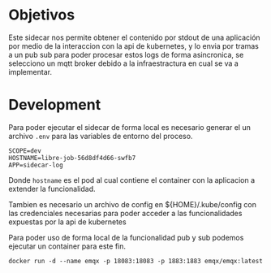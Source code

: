 # Objetivos
Este sidecar nos permite obtener el contenido por stdout de una aplicación por medio de la interaccion con la api de kubernetes, y lo envia por tramas a un pub sub para poder procesar estos logs de forma asincronica, se selecciono un mqtt broker debido a la infraestractura en cual se va a implementar.

# Development
Para poder ejecutar el sidecar de forma local es necesario generar el un archivo `.env` para las variables de entorno del proceso.
```
SCOPE=dev
HOSTNAME=libre-job-56d8df4d66-swfb7
APP=sidecar-log
```
Donde `hostname` es el pod al cual contiene el container con la aplicacion a extender la funcionalidad.

Tambien es necesario un archivo de config en ${HOME}/.kube/config con las credenciales necesarias para poder acceder a las funcionalidades expuestas por la api de kubernetes

Para poder uso de forma local de la funcionalidad pub y sub podemos ejecutar un container para este fin.
```
docker run -d --name emqx -p 18083:18083 -p 1883:1883 emqx/emqx:latest
```